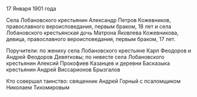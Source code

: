 17 Января 1901 года

Села Лобановского крестьянин Александр Петров Кожевников, православного вероисповедания, первым браком, 18 лет и села Лобановского крестьянская дочь Матрона Яковлева Кожевникова, девица, православного вероисповедания, первым браком, 17 лет.

Поручители: по жениху села Лобановского крестьяне Карп Феодоров и Андрей Феодоров Девятковы; по невесте села Лобановского крестьянин Алексий Прокофиев Казанцев и деревни Басказыка крестьянин Андрей Виссарионов Брызгалов

Кто совершал таинство: священник Андрей Горный с псаломщиком Николаем Тихомировым